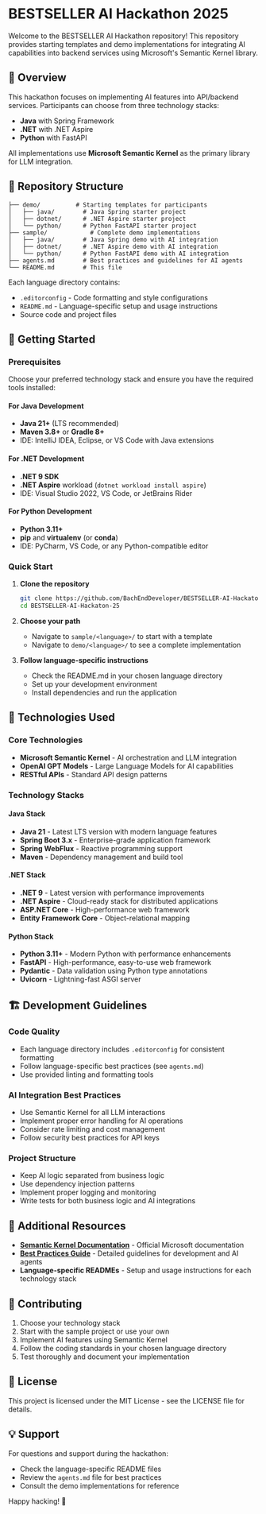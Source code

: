 # BESTSELLER AI Hackathon 2025

Welcome to the BESTSELLER AI Hackathon repository! This repository provides starting templates and demo implementations for integrating AI capabilities into backend services using Microsoft's Semantic Kernel library.

## 🎯 Overview

This hackathon focuses on implementing AI features into API/backend services. Participants can choose from three technology stacks:
- **Java** with Spring Framework
- **.NET** with .NET Aspire  
- **Python** with FastAPI

All implementations use **Microsoft Semantic Kernel** as the primary library for LLM integration.

## 📁 Repository Structure

```
├── demo/          # Starting templates for participants
│   ├── java/        # Java Spring starter project
│   ├── dotnet/      # .NET Aspire starter project
│   └── python/      # Python FastAPI starter project
├── sample/            # Complete demo implementations
│   ├── java/        # Java Spring demo with AI integration
│   ├── dotnet/      # .NET Aspire demo with AI integration
│   └── python/      # Python FastAPI demo with AI integration
├── agents.md        # Best practices and guidelines for AI agents
└── README.md        # This file
```

Each language directory contains:
- `.editorconfig` - Code formatting and style configurations
- `README.md` - Language-specific setup and usage instructions
- Source code and project files

## 🚀 Getting Started

### Prerequisites

Choose your preferred technology stack and ensure you have the required tools installed:

#### For Java Development
- **Java 21+** (LTS recommended)
- **Maven 3.8+** or **Gradle 8+**
- IDE: IntelliJ IDEA, Eclipse, or VS Code with Java extensions

#### For .NET Development  
- **.NET 9 SDK**
- **.NET Aspire** workload (`dotnet workload install aspire`)
- IDE: Visual Studio 2022, VS Code, or JetBrains Rider

#### For Python Development
- **Python 3.11+**
- **pip** and **virtualenv** (or **conda**)
- IDE: PyCharm, VS Code, or any Python-compatible editor

### Quick Start

1. **Clone the repository**
   ```bash
   git clone https://github.com/BachEndDeveloper/BESTSELLER-AI-Hackaton-25.git
   cd BESTSELLER-AI-Hackaton-25
   ```

2. **Choose your path**
   - Navigate to `sample/<language>/` to start with a template
   - Navigate to `demo/<language>/` to see a complete implementation

3. **Follow language-specific instructions**
   - Check the README.md in your chosen language directory
   - Set up your development environment
   - Install dependencies and run the application

## 🔧 Technologies Used

### Core Technologies
- **Microsoft Semantic Kernel** - AI orchestration and LLM integration
- **OpenAI GPT Models** - Large Language Models for AI capabilities
- **RESTful APIs** - Standard API design patterns

### Technology Stacks

#### Java Stack
- **Java 21** - Latest LTS version with modern language features
- **Spring Boot 3.x** - Enterprise-grade application framework
- **Spring WebFlux** - Reactive programming support
- **Maven** - Dependency management and build tool

#### .NET Stack  
- **.NET 9** - Latest version with performance improvements
- **.NET Aspire** - Cloud-ready stack for distributed applications
- **ASP.NET Core** - High-performance web framework
- **Entity Framework Core** - Object-relational mapping

#### Python Stack
- **Python 3.11+** - Modern Python with performance enhancements
- **FastAPI** - High-performance, easy-to-use web framework
- **Pydantic** - Data validation using Python type annotations
- **Uvicorn** - Lightning-fast ASGI server

## 🏗️ Development Guidelines

### Code Quality
- Each language directory includes `.editorconfig` for consistent formatting
- Follow language-specific best practices (see `agents.md`)
- Use provided linting and formatting tools

### AI Integration Best Practices
- Use Semantic Kernel for all LLM interactions
- Implement proper error handling for AI operations
- Consider rate limiting and cost management
- Follow security best practices for API keys

### Project Structure
- Keep AI logic separated from business logic
- Use dependency injection patterns
- Implement proper logging and monitoring
- Write tests for both business logic and AI integrations

## 📖 Additional Resources

- **[Semantic Kernel Documentation](https://learn.microsoft.com/en-us/semantic-kernel/)** - Official Microsoft documentation
- **[Best Practices Guide](./agents.md)** - Detailed guidelines for development and AI agents
- **Language-specific READMEs** - Setup and usage instructions for each technology stack

## 🤝 Contributing

1. Choose your technology stack
2. Start with the sample project or use your own
3. Implement AI features using Semantic Kernel
4. Follow the coding standards in your chosen language directory
5. Test thoroughly and document your implementation

## 📄 License

This project is licensed under the MIT License - see the LICENSE file for details.

## 💡 Support

For questions and support during the hackathon:
- Check the language-specific README files
- Review the `agents.md` file for best practices
- Consult the demo implementations for reference

Happy hacking! 🚀
